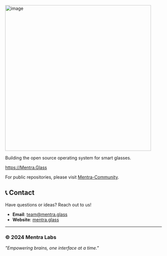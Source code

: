 <img width="469" alt="image" src="https://github.com/user-attachments/assets/cb227c7c-1263-4f03-bf1a-97ef38aad63d" />

Building the open source operating system for smart glasses.

https://Mentra.Glass

For public repositories, please visit [Mentra-Community](https://github.com/organizations/Mentra-Community).

## 📞 Contact

Have questions or ideas? Reach out to us!

- **Email**: team@mentra.glass
- **Website**: [mentra.glass](https://mentra.glass)

---

### © 2024 Mentra Labs
*"Empowering brains, one interface at a time."*
